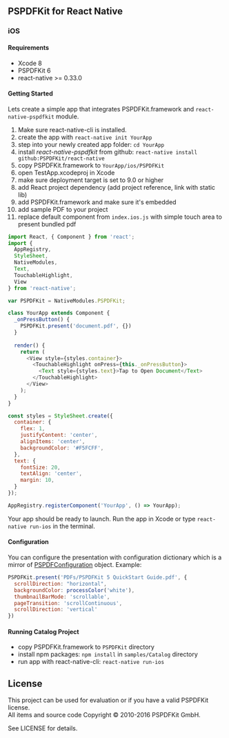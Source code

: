 ## PSPDFKit for React Native

### iOS

#### Requirements
- Xcode 8
- PSPDFKit 6
- react-native >= 0.33.0

#### Getting Started

Lets create a simple app that integrates PSPDFKit.framework and `react-native-pspdfkit` module.

1. Make sure react-native-cli is installed.
1. create the app with `react-native init YourApp`
1. step into your newly created app folder: `cd YourApp`
1. install _react-native-pspdfkit_ from github: `react-native install github:PSPDFKit/react-native`
1. copy PSPDFKit.framework to `YourApp/ios/PSPDFKit`
1. open TestApp.xcodeproj in Xcode
1. make sure deployment target is set to 9.0 or higher
1. add React project dependency (add project reference, link with static lib)
1. add PSPDFKit.framework and make sure it's embedded
1. add sample PDF to your project
1. replace default component from `index.ios.js` with simple touch area to present bundled pdf

```javascript
import React, { Component } from 'react';
import {
  AppRegistry,
  StyleSheet,
  NativeModules,
  Text,
  TouchableHighlight,
  View
} from 'react-native';

var PSPDFKit = NativeModules.PSPDFKit;

class YourApp extends Component {
  _onPressButton() {
    PSPDFKit.present('document.pdf', {})
  }
  
  render() {
    return (
      <View style={styles.container}>
        <TouchableHighlight onPress={this._onPressButton}>
          <Text style={styles.text}>Tap to Open Document</Text>
        </TouchableHighlight>
      </View>
    );
  }
}

const styles = StyleSheet.create({
  container: {
    flex: 1,
    justifyContent: 'center',
    alignItems: 'center',
    backgroundColor: '#F5FCFF',
  },
  text: {
    fontSize: 20,
    textAlign: 'center',
    margin: 10,
  }
});

AppRegistry.registerComponent('YourApp', () => YourApp);
```

Your app should be ready to launch. Run the app in Xcode or type `react-native run-ios` in the terminal.

#### Configuration

You can configure the presentation with configuration dictionary which is a mirror of [PSPDFConfiguration](https://pspdfkit.com/api/ios/Classes/PSPDFConfiguration.html) object. Example:

```javascript
PSPDFKit.present('PDFs/PSPDFKit 5 QuickStart Guide.pdf', {
  scrollDirection: "horizontal",
  backgroundColor: processColor('white'),
  thumbnailBarMode: 'scrollable',
  pageTransition: 'scrollContinuous',
  scrollDirection: 'vertical'
})
```
  
#### Running Catalog Project

- copy PSPDFKit.framework to `PSPDFKit` directory
- install npm packages: `npm install` in `samples/Catalog` directory
- run app with react-native-cli: `react-native run-ios`

## License

This project can be used for evaluation or if you have a valid PSPDFKit license.  
All items and source code Copyright © 2010-2016 PSPDFKit GmbH.

See LICENSE for details.
